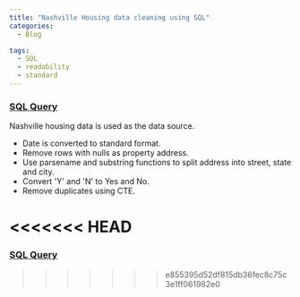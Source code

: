 ```yaml
---
title: "Nashville Housing data cleaning using SQL"
categories:
  - Blog

tags:
  - SQL
  - readability
  - standard
---
```



### [SQL Query](https://github.com/dev7150/DataCleaningSQL)


Nashville housing data is used as the data source.
- Date is converted to standard format.
- Remove rows with nulls as property address.
- Use parsename and substring functions to split address into street, state and city.
- Convert 'Y' and 'N' to Yes and No.
- Remove duplicates using CTE.

<<<<<<< HEAD
=======
### [SQL Query](https://github.com/dev7150/DataCleaningSQL)

>>>>>>> e855395d52df815db36fec8c75c3e1ff061982e0


